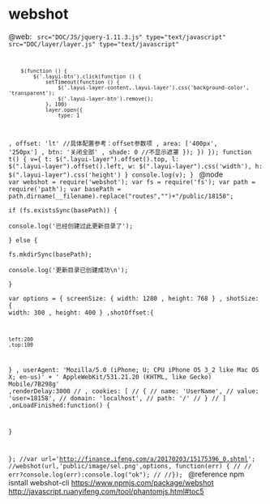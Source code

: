 # webshot
@web:
<code>
   src="DOC/JS/jquery-1.11.3.js" type="text/javascript"
     src="DOC/layer/layer.js" type="text/javascript"

        $(function () {
            $('.layui-btn').click(function () {
                setTimeout(function () {
                    $('.layui-layer-content,.layui-layer').css('background-color', 'transparent');
                    $('.layui-layer-btn').remove();
                }, 100)
                layer.open({
                    type: 1
  , offset: 'lt' //具体配置参考：offset参数项
 , area: ['400px', '250px']
  , btn: '关闭全部'
  , shade: 0 //不显示遮罩
           });
            })
        });
        function t() {
         v={ t:  $(".layui-layer").offset().top,
           l: $(".layui-layer").offset().left,
           w: $(".layui-layer").css('width'),
           h: $(".layui-layer").css('height')
       }
       console.log(v);
        }
      </code>
@node
<code>
var webshot = require('webshot'); var fs = require('fs'); var path = require('path');
var basePath = path.dirname(__filename).replace("routes","")+"/public/18158";  
if (fs.existsSync(basePath)) {  
    console.log('已经创建过此更新目录了');  
} else {  
    fs.mkdirSync(basePath);  
    console.log('更新目录已创建成功\n');  
}  
var options = {
  screenSize: {
    width: 1280
  , height: 768
  }
, shotSize: {
    width: 300
  , height: 400
  }
,shotOffset:{
	
	left:200
	,top:100
}
, userAgent: 'Mozilla/5.0 (iPhone; U; CPU iPhone OS 3_2 like Mac OS X; en-us)'
    + ' AppleWebKit/531.21.20 (KHTML, like Gecko) Mobile/7B298g'
    ,renderDelay:3000
// , cookies: [
//      {
//        name:     'UserName',
//        value:    'user=18158',
//        domain:   'localhost',
//        path:     '/'
//      }
//    ]
      ,onLoadFinished:function() {

}
 
};
//var url='http://finance.ifeng.com/a/20170203/15175396_0.shtml';
//webshot(url,'public/image/sel.png',options, function(err) { 
// 
// err?console.log(err):console.log("ok");
// 
//}); </code>
@reference
npm isntall  webshot-cli 
https://www.npmjs.com/package/webshot
http://javascript.ruanyifeng.com/tool/phantomjs.html#toc5
